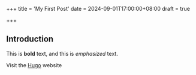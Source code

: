 +++
title = 'My First Post'
date = 2024-09-01T17:00:00+08:00
draft = true

+++

## Introduction

This is **bold** text, and this is *emphasized* text.

Visit the [Hugo](https://gohugo.io) website
